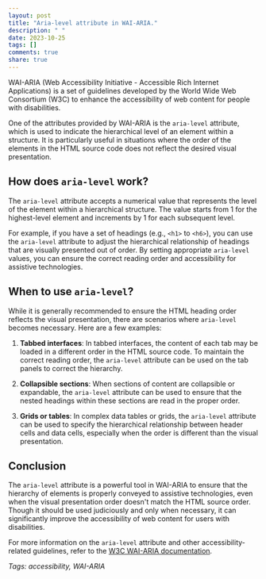 ```yaml
---
layout: post
title: "Aria-level attribute in WAI-ARIA."
description: " "
date: 2023-10-25
tags: []
comments: true
share: true
---
```


WAI-ARIA (Web Accessibility Initiative - Accessible Rich Internet Applications) is a set of guidelines developed by the World Wide Web Consortium (W3C) to enhance the accessibility of web content for people with disabilities.

One of the attributes provided by WAI-ARIA is the `aria-level` attribute, which is used to indicate the hierarchical level of an element within a structure. It is particularly useful in situations where the order of the elements in the HTML source code does not reflect the desired visual presentation.

## How does `aria-level` work?

The `aria-level` attribute accepts a numerical value that represents the level of the element within a hierarchical structure. The value starts from 1 for the highest-level element and increments by 1 for each subsequent level.

For example, if you have a set of headings (e.g., `<h1>` to `<h6>`), you can use the `aria-level` attribute to adjust the hierarchical relationship of headings that are visually presented out of order. By setting appropriate `aria-level` values, you can ensure the correct reading order and accessibility for assistive technologies.

## When to use `aria-level`?

While it is generally recommended to ensure the HTML heading order reflects the visual presentation, there are scenarios where `aria-level` becomes necessary. Here are a few examples:

1. **Tabbed interfaces**: In tabbed interfaces, the content of each tab may be loaded in a different order in the HTML source code. To maintain the correct reading order, the `aria-level` attribute can be used on the tab panels to correct the hierarchy.

2. **Collapsible sections**: When sections of content are collapsible or expandable, the `aria-level` attribute can be used to ensure that the nested headings within these sections are read in the proper order.

3. **Grids or tables**: In complex data tables or grids, the `aria-level` attribute can be used to specify the hierarchical relationship between header cells and data cells, especially when the order is different than the visual presentation.

## Conclusion

The `aria-level` attribute is a powerful tool in WAI-ARIA to ensure that the hierarchy of elements is properly conveyed to assistive technologies, even when the visual presentation order doesn't match the HTML source order. Though it should be used judiciously and only when necessary, it can significantly improve the accessibility of web content for users with disabilities.

For more information on the `aria-level` attribute and other accessibility-related guidelines, refer to the [W3C WAI-ARIA documentation](https://www.w3.org/TR/wai-aria/).

*Tags: accessibility, WAI-ARIA*